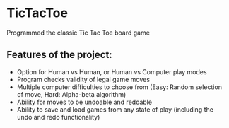 # TicTacToe
Programmed the classic Tic Tac Toe board game
## Features of the project:
  * Option for Human vs Human, or Human vs Computer play modes
  * Program checks validity of legal game moves
  * Multiple computer difficulties to choose from (Easy: Random selection of move, Hard: Alpha-beta algorithm)
  * Ability for moves to be undoable and redoable
  * Ability to save and load games from any state of play (including the undo and redo functionality)
